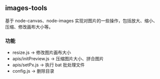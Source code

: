 ## images-tools
基于 node-canvas、node-images 实现对图片的一些操作，包括放大、缩小、压缩、修改画布大小等。
### 功能
+ resize.js -> 修改图片画布大小
+ apis/initPreview.js -> 压缩图片大小、拼合图片
+ apis/setPx.js -> 执行 bat 批处理文件
+ config.js -> 删除目录
